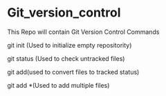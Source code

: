 # Git_version_control
This Repo will contain Git Version Control Commands

git init (Used to initialize empty repositority)

git status (Used to check untracked files)

git add(used to convert files to tracked status)

git add *(Used to add multiple files)
